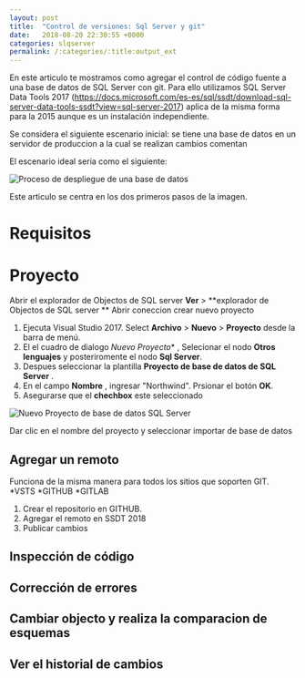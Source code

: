 ```yaml
---
layout: post
title:  "Control de versiones: Sql Server y git"
date:   2018-08-20 22:30:55 +0000
categories: slqserver
permalink: /:categories/:title:output_ext
---
```


En este articulo te mostramos como agregar el control de código fuente a una base de datos de SQL Server con git.
Para ello utilizamos SQL Server Data Tools 2017 (https://docs.microsoft.com/es-es/sql/ssdt/download-sql-server-data-tools-ssdt?view=sql-server-2017)
aplica de la misma forma para la 2015 aunque  es un instalación independiente.

Se considera el siguiente escenario inicial: 
se tiene una base de datos en un servidor de produccion a la cual se realizan cambios comentan

El escenario ideal seria como el siguiente:

<img data-src="/img/DevopsDeployment.png" class="lazyload"  alt="Proceso de despliegue de una base de datos">

Este articulo se centra en los dos primeros pasos de la imagen.


# Requisitos

# Proyecto

Abrir el explorador de Objectos de SQL server   **Ver** > **explorador de Objectos de SQL server **
Abrir coneccion 
crear nuevo proyecto

1. Ejecuta Visual Studio 2017. Select **Archivo** > **Nuevo** > **Proyecto** desde la barra de menú. 
2. El el cuadro de dialogo *Nuevo Proyecto** , Selecionar el nodo **Otros lenguajes**  y posteriromente el nodo **Sql Server**. 
3. Despues seleccionar la plantilla **Proyecto de base de datos de SQL Server** . 
4. En el campo  **Nombre** , ingresar "Northwind". Prsionar el botón **OK**.
5. Asegurarse que el __chechbox__ este seleccionado

<img data-src="/img/NuevoProyectoBD.PNG" class="lazyload"  alt="Nuevo Proyecto de base de datos SQL Server">

Dar clic en el nombre del proyecto y seleccionar importar de base de datos

## Agregar un remoto

Funciona de la misma manera para todos los sitios que soporten GIT. 
 *VSTS
 *GITHUB
 *GITLAB
 
 1. Crear el repositorio en GITHUB.
 2. Agregar el remoto en SSDT 2018
 3. Publicar cambios
 


## Inspección de código
## Corrección de errores
## Cambiar objecto y realiza la comparacion de esquemas
## Ver el historial de cambios
